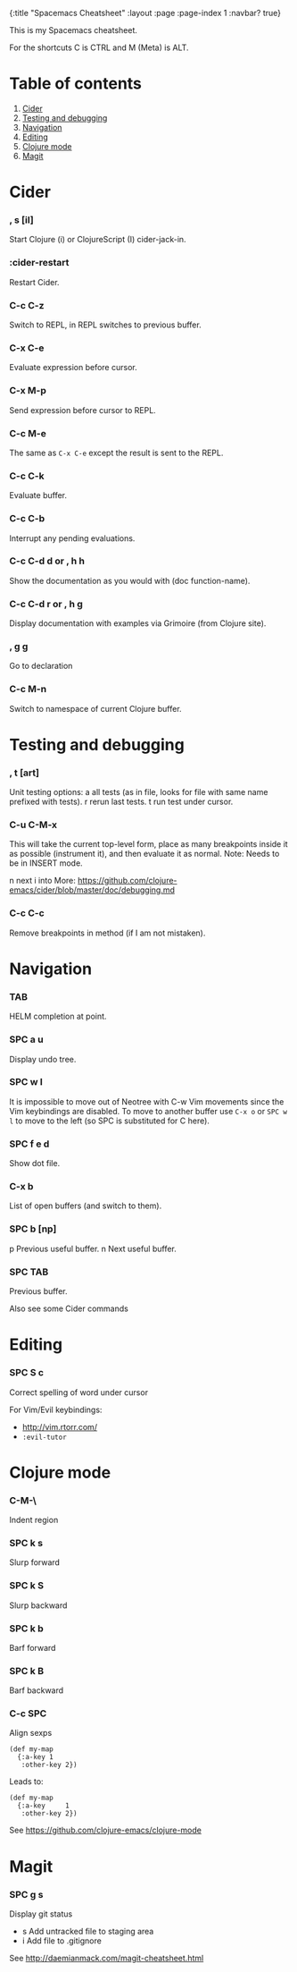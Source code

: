 {:title "Spacemacs Cheatsheet"
 :layout :page
 :page-index 1
 :navbar? true}

This is my Spacemacs cheatsheet.

For the shortcuts C is CTRL and M (Meta) is ALT.

# Table of contents
1. [Cider](#cider)
2. [Testing and debugging](#testing_and_debugging)
3. [Navigation](#navigation)
4. [Editing](#editing)
5. [Clojure mode](#clojure_mode)
6. [Magit](#magit)

# Cider

### , s [iI]
Start Clojure (i) or ClojureScript (I) cider-jack-in.

### :cider-restart <RET>
Restart Cider.

### C-c C-z 
Switch to REPL, in REPL switches to previous buffer.

### C-x C-e 
Evaluate expression before cursor.

### C-x M-p
Send expression before cursor to REPL.

### C-c M-e 
The same as `C-x C-e` except the result is sent to the REPL.

### C-c C-k
Evaluate buffer.

### C-c C-b
Interrupt any pending evaluations.

### C-c C-d d or , h h
Show the documentation as you would with (doc function-name).

### C-c C-d r or , h g
Display documentation with examples via Grimoire (from Clojure site).

### , g g
Go to declaration

### C-c M-n 
Switch to namespace of current Clojure buffer. 

# Testing and debugging

### , t [art]
Unit testing options: 
a all tests (as in file, looks for file with same name prefixed with tests).
r rerun last tests.
t run test under cursor.

### C-u C-M-x
This will take the current top-level form, place as many breakpoints inside 
it as possible (instrument it), and then evaluate it as normal.
Note: Needs to be in INSERT mode.

n next
i into
More: https://github.com/clojure-emacs/cider/blob/master/doc/debugging.md

### C-c C-c
Remove breakpoints in method (if I am not mistaken).

# Navigation

### TAB
HELM completion at point.

### SPC a u
Display undo tree.

### SPC w l
It is impossible to move out of Neotree with C-w Vim movements since the
Vim keybindings are disabled. To move to another buffer use `C-x o` or `SPC w l` to move to the left (so SPC is substituted for C here).

### SPC f e d
Show dot file.

### C-x b
List of open buffers (and switch to them).

### SPC b [np]
p Previous useful buffer.
n Next useful buffer.

### SPC TAB
Previous buffer.

Also see some Cider commands

# Editing

### SPC S c
Correct spelling of word under cursor

For Vim/Evil keybindings: 
- http://vim.rtorr.com/
- `:evil-tutor`

# Clojure mode

### C-M-\
Indent region

### SPC k s
Slurp forward

### SPC k S
Slurp backward

### SPC k b
Barf forward

### SPC k B
Barf backward

### C-c SPC
Align sexps
```
(def my-map
  {:a-key 1
   :other-key 2})
```
Leads to:
```
(def my-map
  {:a-key     1
   :other-key 2})
```
See https://github.com/clojure-emacs/clojure-mode

# Magit

### SPC g s
Display git status
- s Add untracked file to staging area
- i Add file to .gitignore

See http://daemianmack.com/magit-cheatsheet.html
